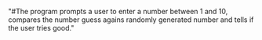 "#The program prompts a user to enter a number between 1 and 10, compares the number guess agains randomly generated number and tells if the user tries good." 
